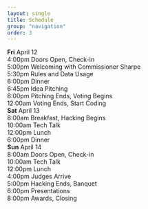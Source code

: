 ```yaml
---
layout: single
title: Schedule
group: "navigation"
order: 3
---
```


<div class="schedule">
    <div class="date">
        <span class="date_item"><b>Fri</b> April 12</span>
        <div class="item">
            <span class="time">4:00pm</span> 
            <span class="event_det">Doors Open, Check-in</span>
        </div>
        <div class="item">
            <span class="time">5:00pm</span> 
            <span class="event_det">Welcoming with Commissioner Sharpe</span>
        </div>
        <div class="item">
            <span class="time">5:30pm</span> 
            <span class="event_det">Rules and Data Usage</span>
        </div>
        <div class="item">
            <span class="time">6:00pm</span> 
            <span class="event_det">Dinner</span>
        </div>
        <div class="item">
            <span class="time">6:45pm</span> 
            <span class="event_det">Idea Pitching</span>
        </div>
        <div class="item">
            <span class="time">8:00pm</span> 
            <span class="event_det">Pitching Ends, Voting Begins</span>
        </div>
        <div class="item">
            <span class="time">12:00am</span> 
            <span class="event_det">Voting Ends, Start Coding</span>
        </div>
    </div>
    <div class="date">
        <span class="date_item"><b>Sat</b> April 13</span>
        <div class="item">
            <span class="time">8:00am</span> 
            <span class="event_det">Breakfast, Hacking Begins</span>
        </div>
        <div class="item">
            <span class="time">10:00am</span> 
            <span class="event_det">Tech Talk</span>
        </div>
        <div class="item">
            <span class="time">12:00pm</span> 
            <span class="event_det">Lunch</span>
        </div>
        <div class="item">
            <span class="time">6:00pm</span> 
            <span class="event_det">Dinner</span>
        </div>
    </div>
    <div class="date">
        <span class="date_item"><b>Sun</b> April 14</span>
        <div class="item">
            <span class="time">8:00am</span> 
            <span class="event_det">Doors Open, Check-in</span>
        </div>
        <div class="item">
            <span class="time">10:00am</span> 
            <span class="event_det">Tech Talk</span>
        </div>
        <div class="item">
            <span class="time">12:00pm</span>
            <span class="event_det">Lunch</span>
        </div>
        <div class="item">
            <span class="time">4:00pm</span> 
            <span class="event_det">Judges Arrive</span>
        </div>
        <div class="item">
            <span class="time">5:00pm</span> 
            <span class="event_det">Hacking Ends, Banquet</span>
        </div>
        <div class="item">
            <span class="time">6:00pm</span> 
            <span class="event_det">Presentations</span>
        </div>
        <div class="item">
            <span class="time">8:00pm</span> 
            <span class="event_det">Awards, Closing</span>
        </div>
    </div>
 </div>